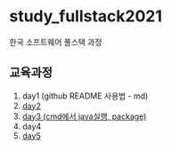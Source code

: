 # study_fullstack2021
한국 소프트웨어 풀스택 과정


## 교육과정
1. day1 (github README 사용법 - md)
2. [day2](day2/README.md)
3. [day3 (cmd에서 java실행, package)](day3/README.md)
4. day4
5. [day5](day5/README.md)
